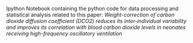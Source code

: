 Ipython Notebook containing the python code for data processing and statistical analysis related to this paper: *Weight-correction of carbon dioxide diffusion coefficient (DCO2) reduces its inter-individual variability and improves its correlation with blood carbon dioxide levels in neonates receiving high-frequency oscillatory ventilation*
